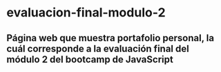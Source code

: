 # evaluacion-final-modulo-2
## Página web que muestra portafolio personal, la cuál corresponde a la evaluación final del módulo 2 del bootcamp de JavaScript
